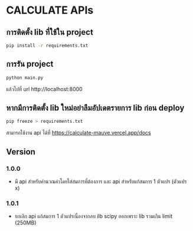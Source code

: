 # CALCULATE APIs

## การติดตั้ง lib ที่ใช้ใน project

```bash
pip install -r requirements.txt
```

## การรัน project

```bash
python main.py
```

แล้วไปที่ url
http://localhost:8000

## หากมีการติดตั้ง lib ใหม่อย่าลืมอัปเดตรายการ lib ก่อน deploy

```bash
pip freeze > requirements.txt
```

สามารถใช้งาน api ได้ที่ https://calculate-mauve.vercel.app/docs

## Version

### 1.0.0

- มี api สำหรับคำนวณค่าโดยใส่สมการที่ต้องการ และ api สำหรับแก้สมการ 1 ตัวแปร (ตัวแปร x)

### 1.0.1

- ยกเลิก api แก้สมการ 1 ตัวแปรเนื่องจากลบ ilb scipy ออกเพราะ lib รวมเกิน limit (250MB)
